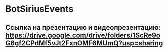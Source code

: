 # BotSiriusEvents
## Ссылка на презентацию и видеопрезентацию: https://drive.google.com/drive/folders/1ScRe9oG6gf2CPdMf5vJt2FxnOMF6MUmQ?usp=sharing

